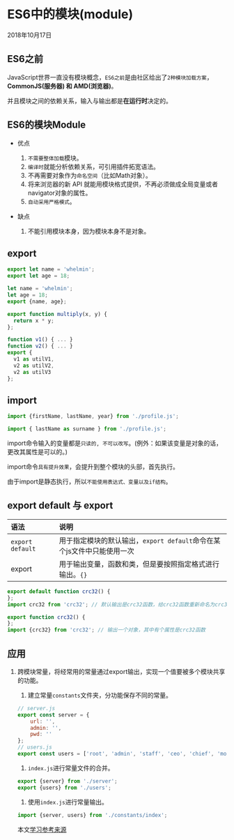 # ES6中的模块(module)

2018年10月17日

## ES6之前

JavaScript世界一直没有模块概念，`ES6之前`是由社区给出了`2种模块加载方案`，**CommonJS(服务器) 和 AMD(浏览器)**。

并且模块之间的依赖关系，输入与输出都是**在运行时**决定的。

## ES6的模块Module

* 优点
    1. `不需要整体加载`模块。
    2. `编译时`就能分析依赖关系，可引用插件拓宽语法。
    3. 不再需要对象作为`命名空间`（比如Math对象）。
    4. 将来浏览器的新 API 就能用模块格式提供，不再必须做成全局变量或者navigator对象的属性。
    5. `自动采用严格模式`。

* 缺点
    1. 不能引用模块本身，因为模块本身不是对象。 

## export

```js
export let name = 'whelmin';
export let age = 18;

let name = 'whelmin';
let age = 18;
export {name, age};

export function multiply(x, y) {
  return x * y;
};

function v1() { ... }
function v2() { ... }
export {
  v1 as utilV1,
  v2 as utilV2,
  v2 as utilV3
};
```

## import

```js
import {firstName, lastName, year} from './profile.js';

import { lastName as surname } from './profile.js';
```
import命令输入的变量都是`只读的, 不可以改写`。(例外：如果该变量是对象的话，更改其属性是可以的。)

import命令`具有提升效果`，会提升到整个模块的头部，首先执行。

由于import是静态执行，所以`不能使用表达式、变量以及if结构`。

## export default 与 export

| 语法 | 说明 |
|:---|:----|
|`export default`|用于指定模块的默认输出，`export default`命令在某个js文件中只能使用一次|
|export|用于输出变量，函数和类，但是要按照指定格式进行输出。`{}`|

```js
export default function crc32() {
};
import crc32 from 'crc32'; // 默认输出是crc32函数，给crc32函数重新命名为crc32

export function crc32() {
};
import {crc32} from 'crc32'; // 输出一个对象，其中有个属性是crc32函数
```

## 应用

1. 跨模块常量，将经常用的常量通过export输出，实现一个值要被多个模块共享的功能。
    1. 建立常量`constants`文件夹，分功能保存不同的常量。
    ```js
    // server.js
    export const server = {
        url: '',
        admin: '',
        pwd: ''
    };
    // users.js
    export const users = ['root', 'admin', 'staff', 'ceo', 'chief', 'moderator'];
    ```
    1. `index.js`进行常量文件的合并。
    ```js
    export {server} from './server';
    export {users} from './users';
    ```
    1. 使用`index.js`进行常量输出。
    ```js
    import {server, users} from './constants/index';
    ```

    本文[学习参考来源](http://es6.ruanyifeng.com/#docs/module)

